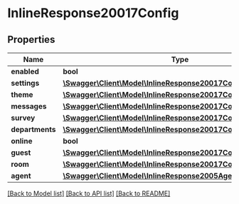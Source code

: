 # InlineResponse20017Config

## Properties
Name | Type | Description | Notes
------------ | ------------- | ------------- | -------------
**enabled** | **bool** |  | [optional] 
**settings** | [**\Swagger\Client\Model\InlineResponse20017ConfigSettings**](InlineResponse20017ConfigSettings.md) |  | [optional] 
**theme** | [**\Swagger\Client\Model\InlineResponse20017ConfigTheme**](InlineResponse20017ConfigTheme.md) |  | [optional] 
**messages** | [**\Swagger\Client\Model\InlineResponse20017ConfigMessages**](InlineResponse20017ConfigMessages.md) |  | [optional] 
**survey** | [**\Swagger\Client\Model\InlineResponse20017ConfigSurvey**](InlineResponse20017ConfigSurvey.md) |  | [optional] 
**departments** | [**\Swagger\Client\Model\InlineResponse20017ConfigDepartments[]**](InlineResponse20017ConfigDepartments.md) |  | [optional] 
**online** | **bool** |  | [optional] 
**guest** | [**\Swagger\Client\Model\InlineResponse20017ConfigGuest**](InlineResponse20017ConfigGuest.md) |  | [optional] 
**room** | [**\Swagger\Client\Model\InlineResponse20017ConfigRoom**](InlineResponse20017ConfigRoom.md) |  | [optional] 
**agent** | [**\Swagger\Client\Model\InlineResponse2005Agent**](InlineResponse2005Agent.md) |  | [optional] 

[[Back to Model list]](../../README.md#documentation-for-models) [[Back to API list]](../../README.md#documentation-for-api-endpoints) [[Back to README]](../../README.md)

